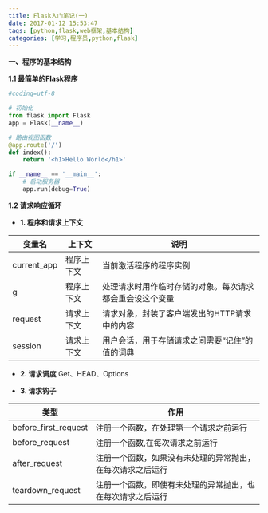 ```yaml
---
title: Flask入门笔记(一)
date: 2017-01-12 15:53:47
tags: [python,flask,web框架,基本结构]
categories: [学习,程序员,python,flask]
---
```


**一、程序的基本结构**

**1.1 最简单的Flask程序**
```python
#coding=utf-8

# 初始化
from flask import Flask
app = Flask(__name__)

# 路由视图函数
@app.route('/')
def index():
    return '<h1>Hello World</h1>'

if __name__ == '__main__':
    # 启动服务器
    app.run(debug=True)
```

<!--more-->

**1.2 请求响应循环**
- **1. 程序和请求上下文**

| 变量名      | 上下文     | 说明 | 
| ----------- | ---------- | ---- | 
| current_app | 程序上下文 | 当前激活程序的程序实例     | 
| g           | 程序上下文 | 处理请求时用作临时存储的对象。每次请求都会重会设这个变量     | 
| request     | 请求上下文 | 请求对象，封装了客户端发出的HTTP请求中的内容     | 
| session | 请求上下文 | 用户会话，用于存储请求之间需要“记住”的值的词典 |

- **2. 请求调度**
Get、HEAD、Options

- **3. 请求钩子**

| 类型 | 作用 |
| ----------- | ---------- |
| before_first_request | 注册一个函数，在处理第一个请求之前运行 |
| before_request | 注册一个函数,在每次请求之前运行 |
| after_request | 注册一个函数，如果没有未处理的异常抛出，在每次请求之后运行 |
| teardown_request | 注册一个函数，即使有未处理的异常抛出，也在每次请求之后运行 |



